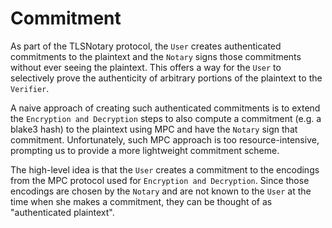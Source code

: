 # Commitment

As part of the TLSNotary protocol, the `User` creates authenticated commitments to the plaintext and the `Notary` signs those commitments without ever seeing the plaintext. This offers a way for the `User` to selectively prove the authenticity of arbitrary portions of the plaintext to the `Verifier`. 

A naive approach of creating such authenticated commitments is to extend the `Encryption and Decryption` steps to also compute a commitment (e.g. a blake3 hash) to the plaintext using MPC and have the `Notary` sign that commitment. Unfortunately, such MPC approach is too resource-intensive, prompting us to provide a more lightweight commitment scheme.

The high-level idea is that the `User` creates a commitment to the encodings from the MPC protocol used for `Encryption and Decryption`. Since those encodings are chosen by the `Notary` and are not known to the `User` at the time when she makes a commitment, they can be thought of as "authenticated plaintext".